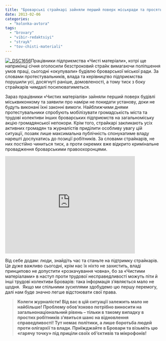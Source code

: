 ```yaml
---
title: "Броварські страйкарі зайняли перший поверх міськради та просять підтримки. ВІДЕО"
date: 2013-02-06
categories: 
  - "kolonka-avtora"
tags: 
  - "brovary"
  - "vibir-redaktsiyi"
  - "strayk"
  - "tov-chisti-materiali"
---
```


[![_DSC1656](https://mpz.brovary.org/wp-content/uploads/2013/02/DSC16561.jpg)](https://mpz.brovary.org/wp-content/uploads/2013/02/DSC16561.jpg)Працівники підприємства «Чисті матеріали», котрі ще наприкінці січня оголосили безстроковий страйк вимагаючи поліпшення умов праці, сьогодні «окупували» будівлю броварської міської ради. За словами протестувальників, влада та керівництво підприємства порушили усі, досягнуті раніше, домовленості, а тому тиск з боку страйкарів чимдалі посилюватиметься.

Зараз працівники «Чистих матеріалів» зайняли перший поверх будівлі міськвиконкому та заявили про наміри не покидати установу, доки не будуть виконані їхні законні вимоги. Найближчими днями протестувальники спробують мобілізувати громадськість міста та трудові колективи інших броварських підприємств на загальноміську акцію громадянської непокори. Крім того, страйкарі закликають усіх активних громадян та журналістів приділити особливу увагу цій ситуації, позаяк лише максимальна публічність спонукатиме владу нарешті дослухатись до позиції робітників. За словами страйкарів, не них постійно чиниться тиск, а проти окремих вже відкрито кримінальне провадження броварськими правоохоронцями.

<iframe src="http://www.youtube.com/embed/ASFegUD7OL8" height="315" width="420" allowfullscreen frameborder="0"></iframe>

Від себе додам: люди, знайдіть час та станьте на підтримку страйкарів. Це дуже важливо сьогодні, крім нас їх ніхто не захистить, владі принципово не допустити «розкачування човна», бо за «Чистими матеріалами» в наступ проти трудової несправедливості можуть піти й інші трудові колективи Броварів: така інформація з’являється мало не щодня.  Якщо ми спільними зусиллями здобудемо цю першу перемогу, далі нам буде значно легше відстоювати свої права.

> **Колеги журналісти! Від вас в цій ситуації залежить мало не найбільше! Проблему обов’язково потрібно виносити на загальнонаціональний рівень – тільки в такому випадку в простих робітників з’явиться шанс на відновлення справедливості! Тут немає політики, а лише боротьба людей проти олігархії та влади. Приїжджайте в Бровари та візьміть цю «гарячу точку» під приціли своїх об’єктивів та мікрофонів!**
